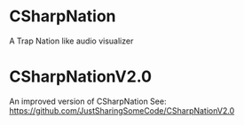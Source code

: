 # CSharpNation
A Trap Nation like audio visualizer

# CSharpNationV2.0
An improved version of CSharpNation
See: https://github.com/JustSharingSomeCode/CSharpNationV2.0
